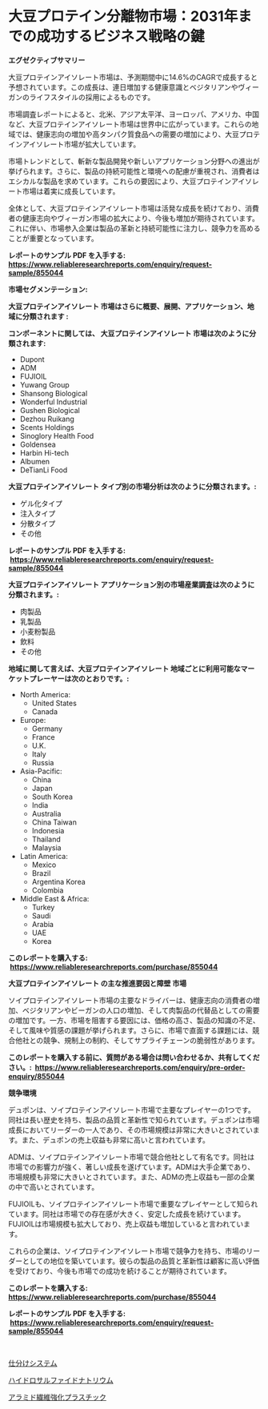 <p><h1>大豆プロテイン分離物市場：2031年までの成功するビジネス戦略の鍵</h1></p><p><strong>エグゼクティブサマリー</strong></p>
<p><p>大豆プロテインアイソレート市場は、予測期間中に14.6%のCAGRで成長すると予想されています。この成長は、連日増加する健康意識とベジタリアンやヴィーガンのライフスタイルの採用によるものです。</p><p>市場調査レポートによると、北米、アジア太平洋、ヨーロッパ、アメリカ、中国など、大豆プロテインアイソレート市場は世界中に広がっています。これらの地域では、健康志向の増加や高タンパク質食品への需要の増加により、大豆プロテインアイソレート市場が拡大しています。</p><p>市場トレンドとして、斬新な製品開発や新しいアプリケーション分野への進出が挙げられます。さらに、製品の持続可能性と環境への配慮が重視され、消費者はエシカルな製品を求めています。これらの要因により、大豆プロテインアイソレート市場は着実に成長しています。</p><p>全体として、大豆プロテインアイソレート市場は活発な成長を続けており、消費者の健康志向やヴィーガン市場の拡大により、今後も増加が期待されています。これに伴い、市場参入企業は製品の革新と持続可能性に注力し、競争力を高めることが重要となっています。</p></p>
<p><strong>レポートのサンプル PDF を入手する: <a href="https://www.reliableresearchreports.com/enquiry/request-sample/855044">https://www.reliableresearchreports.com/enquiry/request-sample/855044</a></strong></p>
<p><strong>市場セグメンテーション:</strong></p>
<p><strong> 大豆プロテインアイソレート 市場はさらに概要、展開、アプリケーション、地域に分類されます :</strong></p>
<p><strong>コンポーネントに関しては、 大豆プロテインアイソレート 市場は次のように分類されます: &nbsp;</strong></p>
<p><ul><li>Dupont</li><li>ADM</li><li>FUJIOIL</li><li>Yuwang Group</li><li>Shansong Biological</li><li>Wonderful Industrial</li><li>Gushen Biological</li><li>Dezhou Ruikang</li><li>Scents Holdings</li><li>Sinoglory Health Food</li><li>Goldensea</li><li>Harbin Hi-tech</li><li>Albumen</li><li>DeTianLi Food</li></ul></p>
<p><strong> 大豆プロテインアイソレート タイプ別の市場分析は次のように分類されます。:</strong></p>
<p><ul><li>ゲル化タイプ</li><li>注入タイプ</li><li>分散タイプ</li><li>その他</li></ul></p>
<p><strong>レポートのサンプル PDF を入手する: &nbsp;<a href="https://www.reliableresearchreports.com/enquiry/request-sample/855044">https://www.reliableresearchreports.com/enquiry/request-sample/855044</a></strong></p>
<p><strong> 大豆プロテインアイソレート アプリケーション別の市場産業調査は次のように分類されます。:</strong></p>
<p><ul><li>肉製品</li><li>乳製品</li><li>小麦粉製品</li><li>飲料</li><li>その他</li></ul></p>
<p><strong>地域に関して言えば、大豆プロテインアイソレート 地域ごとに利用可能なマーケットプレーヤーは次のとおりです。:</strong></p>
<p><ul>
    <li>
        North America:
        <ul>
            <li>United States</li>
            <li>Canada</li>
        </ul>
    </li>
    <li>
        Europe:
        <ul>
            <li>Germany</li>
            <li>France</li>
            <li>U.K.</li>
            <li>Italy</li>
            <li>Russia</li>
        </ul>
    </li>
    <li>
        Asia-Pacific:
        <ul>
            <li>China</li>
            <li>Japan</li>
            <li>South Korea</li>
            <li>India</li>
            <li>Australia</li>
            <li>China Taiwan</li>
            <li>Indonesia</li>
            <li>Thailand</li>
            <li>Malaysia</li>
        </ul>
    </li>
    <li>
        Latin America:
        <ul>
            <li>Mexico</li>
            <li>Brazil</li>
            <li>Argentina Korea</li>
            <li>Colombia</li>
        </ul>
    </li>
    <li>
        Middle East & Africa:
        <ul>
            <li>Turkey</li>
            <li>Saudi</li>
            <li>Arabia</li>
            <li>UAE</li>
            <li>Korea</li>
        </ul>
    </li>
    </ul></p>
<p><strong>このレポートを購入する: &nbsp;<a href="https://www.reliableresearchreports.com/purchase/855044">https://www.reliableresearchreports.com/purchase/855044</a></strong></p>
<p><strong>大豆プロテインアイソレート の主な推進要因と障壁 市場</strong></p>
<p><p>ソイプロテインアイソレート市場の主要なドライバーは、健康志向の消費者の増加、ベジタリアンやビーガンの人口の増加、そして肉製品の代替品としての需要の増加です。一方、市場を阻害する要因には、価格の高さ、製品の知識の不足、そして風味や質感の課題が挙げられます。さらに、市場で直面する課題には、競合他社との競争、規制上の制約、そしてサプライチェーンの脆弱性があります。</p></p>
<p><strong>このレポートを購入する前に、質問がある場合は問い合わせるか、共有してください。:&nbsp; <a href="https://www.reliableresearchreports.com/enquiry/pre-order-enquiry/855044">https://www.reliableresearchreports.com/enquiry/pre-order-enquiry/855044</a></strong></p>
<p><strong>競争環境</strong></p>
<p><p>デュポンは、ソイプロテインアイソレート市場で主要なプレイヤーの1つです。同社は長い歴史を持ち、製品の品質と革新性で知られています。デュポンは市場成長においてリーダーの一人であり、その市場規模は非常に大きいとされています。また、デュポンの売上収益も非常に高いと言われています。</p><p>ADMは、ソイプロテインアイソレート市場で競合他社として有名です。同社は市場での影響力が強く、著しい成長を遂げています。ADMは大手企業であり、市場規模も非常に大きいとされています。また、ADMの売上収益も一部の企業の中で高いとされています。</p><p>FUJIOILも、ソイプロテインアイソレート市場で重要なプレイヤーとして知られています。同社は市場での存在感が大きく、安定した成長を続けています。FUJIOILは市場規模も拡大しており、売上収益も増加していると言われています。</p><p>これらの企業は、ソイプロテインアイソレート市場で競争力を持ち、市場のリーダーとしての地位を築いています。彼らの製品の品質と革新性は顧客に高い評価を受けており、今後も市場での成功を続けることが期待されています。</p></p>
<p><strong>このレポートを購入する: &nbsp; <a href="https://www.reliableresearchreports.com/purchase/855044">https://www.reliableresearchreports.com/purchase/855044</a></strong></p>
<p><strong>レポートのサンプル PDF を入手する: &nbsp;<a href="https://www.reliableresearchreports.com/enquiry/request-sample/855044">https://www.reliableresearchreports.com/enquiry/request-sample/855044</a></strong><strong></strong></p>
<p>&nbsp;</p>
<p><p><a href="https://github.com/RodHoppe07/Market-Research-Report-List-1/blob/main/486884216929.md">仕分けシステム</a></p><p><a href="https://github.com/laurenreichert/Market-Research-Report-List-1/blob/main/940883716928.md">ハイドロサルファイドナトリウム</a></p><p><a href="https://medium.com/@roachbrenda/%E3%82%A2%E3%83%A9%E3%83%9F%E3%83%89%E7%B9%8A%E7%B6%AD%E5%BC%B7%E5%8C%96%E3%83%97%E3%83%A9%E3%82%B9%E3%83%81%E3%83%83%E3%82%AF%E5%B8%82%E5%A0%B4%E5%88%86%E6%9E%90-%E3%81%9D%E3%81%AEcagr-%E5%B8%82%E5%A0%B4%E3%82%BB%E3%82%B0%E3%83%A1%E3%83%B3%E3%83%86%E3%83%BC%E3%82%B7%E3%83%A7%E3%83%B3-%E3%81%8A%E3%82%88%E3%81%B3%E3%82%B0%E3%83%AD%E3%83%BC%E3%83%90%E3%83%AB%E7%94%A3%E6%A5%AD%E6%A6%82%E8%A6%81-3daacf7fcb23">アラミド繊維強化プラスチック</a></p></p>